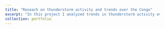 ```yaml
---
title: "Reseach on thunderstorm activity and trends over the Congo"
excerpt: "In this project I analyzed trends in thunderstorm activity over the Congo Basin since 1983. To estimate thunderstorm activity, I used the Galvez-Davison Index (GDI) which is a thermodynamic index developed at the Weather Prediction Center, aiming to forecast convection in the tropics more accurately. To calculate the GDI, I used ERA-Interim reanalysis data. I further used GridSat-B1 satellite brightness temperature where I calculated the fraction of pixels with brightness temperatures between -50°C and -70°C. This method can be used to detect cold cloud tops and to quantify thunderstorm spatial extent and intensity.  <br/><img src='/images/Schematic.pdf'>"
collection: portfolio
---
```

